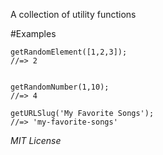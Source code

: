 A collection of utility functions

#Examples

```
getRandomElement([1,2,3]);
//=> 2

```

```

getRandomNumber(1,10);
//=> 4
```

```
getURLSlug('My Favorite Songs');
//=> 'my-favorite-songs'
```

_MIT License_


